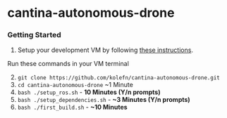 # cantina-autonomous-drone

### Getting Started
1. Setup your development VM by following [these instructions](https://github.com/Kolefn/cantina-autonomous-drone/wiki/VM-Setup).

Run these commands in your VM terminal

2. `git clone https://github.com/kolefn/cantina-autonomous-drone.git`
3. `cd cantina-autonomous-drone` ~1 Minute
4. `bash ./setup_ros.sh` - **10 Minutes (Y/n prompts)**
5. `bash ./setup_dependencies.sh` - **~3 Minutes (Y/n prompts)**
6. `bash ./first_build.sh` - **~10 Minutes**